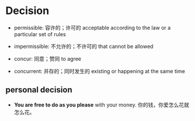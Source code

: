 # Decision

- permissible: 容许的；许可的 acceptable according to the law or a particular set of rules
- impermissible: 不允许的；不许可的 that cannot be allowed

- concur: 同意；赞同 to agree
- concurrent: 并存的；同时发生的 existing or happening at the same time

## personal decision

- **You are free to do as you please** with your money. 你的钱，你爱怎么花就怎么花。
